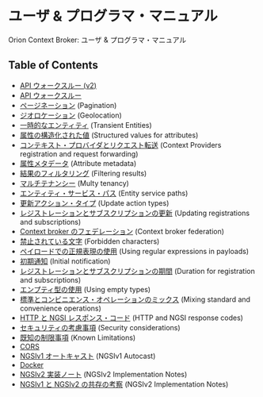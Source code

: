 
# ユーザ & プログラマ・マニュアル

 Orion Context Broker: ユーザ & プログラマ・マニュアル

## Table of Contents

  * [API ウォークスルー (v2)](walkthrough_apiv2.md)
  * [API ウォークスルー](walkthrough_apiv1.md)
  * [ページネーション](pagination.md) (Pagination)
  * [ジオロケーション](geolocation.md) (Geolocation)
  * [一時的なエンティティ](transient_entities.md) (Transient Entities)
  * [属性の構造化された値](structured_attribute_valued.md) (Structured values for attributes)
  * [コンテキスト・プロバイダとリクエスト転送](context_providers.md) (Context Providers registration and request forwarding)
  * [属性メタデータ](metadata.md) (Attribute metadata)
  * [結果のフィルタリング](filtering.md) (Filtering results)
  * [マルチテナンシー](multitenancy.md) (Multy tenancy)
  * [エンティティ・サービス・パス](service_path.md) (Entity service paths)
  * [更新アクション・タイプ](update_action_types.md) (Update action types)
  * [レジストレーションとサブスクリプションの更新](updating_regs_and_subs.md) (Updating registrations and subscriptions)
  * [Context broker のフェデレーション](federation.md) (Context broker federation)
  * [禁止されている文字](forbidden_characters.md) (Forbidden characters)
  * [ペイロードでの正規表現の使用](regex_in_payload.md) (Using regular expressions in payloads)
  * [初期通知](initial_notification.md) (Initial notification)
  * [レジストレーションとサブスクリプションの期間](duration.md) (Duration for registration and subscriptions)
  * [エンプティ型の使用](empty_types.md) (Using empty types)
  * [標準とコンビニエンス・オペレーションのミックス](std_conv_mix.md) (Mixing standard and convenience operations)
  * [HTTP と NGSI レスポンス・コード](http_and_ngsi_sc.md) (HTTP and NGSI response codes)
  * [セキュリティの考慮事項](security.md) (Security considerations)
  * [既知の制限事項](known_limitations.md) (Known Limitations)
  * [CORS](cors.md)
  * [NGSIv1 オートキャスト](ngsiv1autocast.md) (NGSIv1 Autocast)
  * [Docker](docker.md)
  * [NGSIv2 実装ノート](ngsiv2_implementation_notes.md) (NGSIv2 Implementation Notes)
  * [NGSIv1 と NGSIv2 の共存の考察](v1_v2_coexistence.md) (NGSIv2 Implementation Notes)
